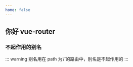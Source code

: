 ```yaml
---
home: false
---
```


## 你好 vue-router

<!-- <span v-for="i in 3">{{ i }} </span> -->

### 不起作用的别名

::: warning
别名用在 path 为’/’的路由中，别名是不起作用的
:::

<style>
@media screen and (min-width: 400px) {
  .theme-default-content:not(.custom) {
    margin-left: 240px;
  }
  .page-meta, .page-nav {
    margin-left: 240px;
  }
}
</style>
